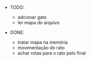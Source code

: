* TODO:
	- adcionar gato
	- ler mapa do arquivo

* DONE:
	- tratar mapa na memória
	- movimentação do rato
	- achar rotas para o rato pelo final
